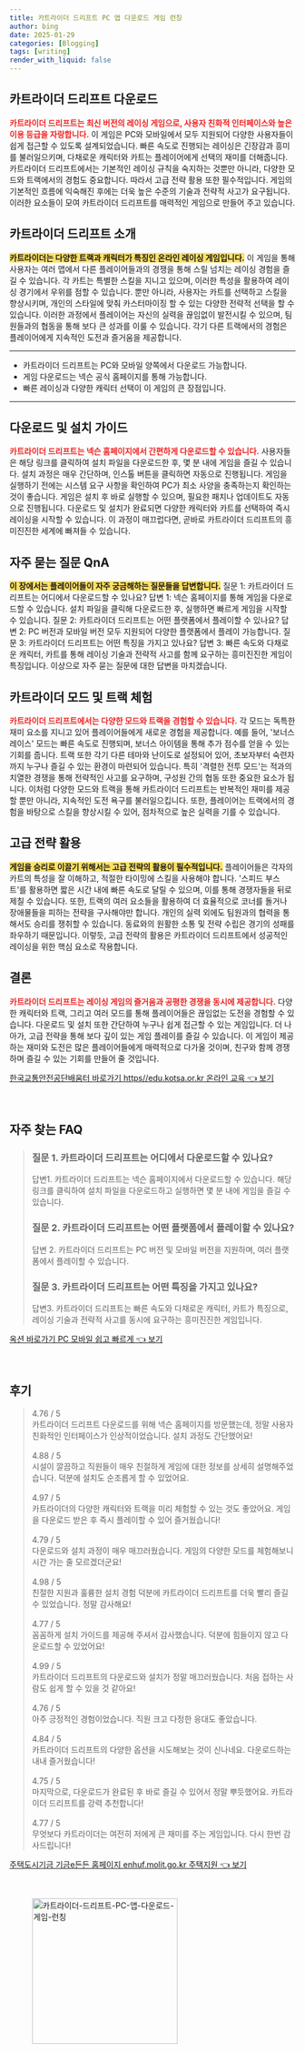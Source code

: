 ```yaml
---
title: 카트라이더 드리프트 PC 앱 다운로드 게임 런칭
author: bing
date: 2025-01-29
categories: [Blogging]
tags: [writing]
render_with_liquid: false
---
```



<h2 id='카트라이더_드리프트_다운로드'>카트라이더 드리프트 다운로드</h2>

<p><b><span style="color: #ee2323;">카트라이더 드리프트는 최신 버전의 레이싱 게임으로, 사용자 친화적 인터페이스와 높은 이용 등급을 자랑합니다.</span></b> 이 게임은 PC와 모바일에서 모두 지원되어 다양한 사용자들이 쉽게 접근할 수 있도록 설계되었습니다. 빠른 속도로 진행되는 레이싱은 긴장감과 흥미를 불러일으키며, 다채로운 캐릭터와 카트는 플레이어에게 선택의 재미를 더해줍니다. 카트라이더 드리프트에서는 기본적인 레이싱 규칙을 숙지하는 것뿐만 아니라, 다양한 모드와 트랙에서의 경험도 중요합니다. 따라서 고급 전략 활용 또한 필수적입니다. 게임의 기본적인 흐름에 익숙해진 후에는 더욱 높은 수준의 기술과 전략적 사고가 요구됩니다. 이러한 요소들이 모여 카트라이더 드리프트를 매력적인 게임으로 만들어 주고 있습니다.</p>

<h2 id='카트라이더_드리프트_소개'>카트라이더 드리프트 소개</h2>

<p><b><span style="background-color: #ffe066;">카트라이더는 다양한 트랙과 캐릭터가 특징인 온라인 레이싱 게임입니다.</span></b> 이 게임을 통해 사용자는 여러 맵에서 다른 플레이어들과의 경쟁을 통해 스릴 넘치는 레이싱 경험을 즐길 수 있습니다. 각 카트는 특별한 스킬을 지니고 있으며, 이러한 특성을 활용하여 레이싱 경기에서 우위를 점할 수 있습니다. 뿐만 아니라, 사용자는 카트를 선택하고 스킬을 향상시키며, 개인의 스타일에 맞춰 카스터마이징 할 수 있는 다양한 전략적 선택을 할 수 있습니다. 이러한 과정에서 플레이어는 자신의 실력을 끊임없이 발전시킬 수 있으며, 팀원들과의 협동을 통해 보다 큰 성과를 이룰 수 있습니다. 각기 다른 트랙에서의 경험은 플레이어에게 지속적인 도전과 즐거움을 제공합니다.</p>

<hr />

<ul>
    <li>카트라이더 드리프트는 PC와 모바일 양쪽에서 다운로드 가능합니다.</li>
    <li>게임 다운로드는 넥슨 공식 홈페이지를 통해 가능합니다.</li>
    <li>빠른 레이싱과 다양한 캐릭터 선택이 이 게임의 큰 장점입니다.</li>
</ul>

<hr />

<h2 id='다운로드_및_설치_가이드'>다운로드 및 설치 가이드</h2>

<p><b><span style="color: #ee2323;">카트라이더 드리프트는 넥슨 홈페이지에서 간편하게 다운로드할 수 있습니다.</span></b> 사용자들은 해당 링크를 클릭하여 설치 파일을 다운로드한 후, 몇 분 내에 게임을 즐길 수 있습니다. 설치 과정은 매우 간단하며, 인스톨 버튼을 클릭하면 자동으로 진행됩니다. 게임을 실행하기 전에는 시스템 요구 사항을 확인하여 PC가 최소 사양을 충족하는지 확인하는 것이 좋습니다. 게임은 설치 후 바로 실행할 수 있으며, 필요한 패치나 업데이트도 자동으로 진행됩니다. 다운로드 및 설치가 완료되면 다양한 캐릭터와 카트를 선택하여 즉시 레이싱을 시작할 수 있습니다. 이 과정이 매끄럽다면, 곧바로 카트라이더 드리프트의 흥미진진한 세계에 빠져들 수 있습니다.</p>

<h2 id='자주_묻는_질문_QA'>자주 묻는 질문 QnA</h2>

<p><b><span style="background-color: #ffe066;">이 장에서는 플레이어들이 자주 궁금해하는 질문들을 답변합니다.</span></b> 질문 1: 카트라이더 드리프트는 어디에서 다운로드할 수 있나요? 답변 1: 넥슨 홈페이지를 통해 게임을 다운로드할 수 있습니다. 설치 파일을 클릭해 다운로드한 후, 실행하면 빠르게 게임을 시작할 수 있습니다. 질문 2: 카트라이더 드리프트는 어떤 플랫폼에서 플레이할 수 있나요? 답변 2: PC 버전과 모바일 버전 모두 지원되어 다양한 플랫폼에서 플레이 가능합니다. 질문 3: 카트라이더 드리프트는 어떤 특징을 가지고 있나요? 답변 3: 빠른 속도와 다채로운 캐릭터, 카트를 통해 레이싱 기술과 전략적 사고를 함께 요구하는 흥미진진한 게임이 특징입니다. 이상으로 자주 묻는 질문에 대한 답변을 마치겠습니다.</p>

<h2 id='카트라이더_모드 및_트랙_체험'>카트라이더 모드 및 트랙 체험</h2>

<p><b><span style="color: #ee2323;">카트라이더 드리프트에서는 다양한 모드와 트랙을 경험할 수 있습니다.</span></b> 각 모드는 독특한 재미 요소를 지니고 있어 플레이어들에게 새로운 경험을 제공합니다. 예를 들어, '보너스 레이스' 모드는 빠른 속도로 진행되며, 보너스 아이템을 통해 추가 점수를 얻을 수 있는 기회를 줍니다. 트랙 또한 각기 다른 테마와 난이도로 설정되어 있어, 초보자부터 숙련자까지 누구나 즐길 수 있는 환경이 마련되어 있습니다. 특히 '격렬한 전투 모드'는 적과의 치열한 경쟁을 통해 전략적인 사고를 요구하며, 구성원 간의 협동 또한 중요한 요소가 됩니다. 이처럼 다양한 모드와 트랙을 통해 카트라이더 드리프트는 반복적인 재미를 제공할 뿐만 아니라, 지속적인 도전 욕구를 불러일으킵니다. 또한, 플레이어는 트랙에서의 경험을 바탕으로 스킬을 향상시킬 수 있어, 점차적으로 높은 실력을 기를 수 있습니다.</p>

<h2 id='고급_전략_활용'>고급 전략 활용</h2>

<p><b><span style="background-color: #ffe066;">게임을 승리로 이끌기 위해서는 고급 전략의 활용이 필수적입니다.</span></b> 플레이어들은 각자의 카트의 특성을 잘 이해하고, 적절한 타이밍에 스킬을 사용해야 합니다. '스피드 부스트'를 활용하면 짧은 시간 내에 빠른 속도로 달릴 수 있으며, 이를 통해 경쟁자들을 뒤로 제칠 수 있습니다. 또한, 트랙의 여러 요소들을 활용하여 더 효율적으로 코너를 돌거나 장애물들을 피하는 전략을 구사해야만 합니다. 개인의 실력 외에도 팀원과의 협력을 통해서도 승리를 쟁취할 수 있습니다. 동료와의 원활한 소통 및 전략 수립은 경기의 성패를 좌우하기 때문입니다. 이렇듯, 고급 전략의 활용은 카트라이더 드리프트에서 성공적인 레이싱을 위한 핵심 요소로 작용합니다.</p>

<h2 id='결론'>결론</h2>

<p><b><span style="color: #ee2323;">카트라이더 드리프트는 레이싱 게임의 즐거움과 공평한 경쟁을 동시에 제공합니다.</span></b> 다양한 캐릭터와 트랙, 그리고 여러 모드를 통해 플레이어들은 끊임없는 도전을 경험할 수 있습니다. 다운로드 및 설치 또한 간단하여 누구나 쉽게 접근할 수 있는 게임입니다. 더 나아가, 고급 전략을 통해 보다 깊이 있는 게임 플레이를 즐길 수 있습니다. 이 게임이 제공하는 재미와 도전은 많은 플레이어들에게 매력적으로 다가올 것이며, 친구와 함께 경쟁하며 즐길 수 있는 기회를 만들어 줄 것입니다.</p>


<p><a class="click-button" title="한국교통안전공단배움터 바로가기 https//edu.kotsa.or.kr 온라인 교육" href="https://yellowplanner.github.io/posts/%ED%95%9C%EA%B5%AD%EA%B5%90%ED%86%B5%EC%95%88%EC%A0%84%EA%B3%B5%EB%8B%A8%EB%B0%B0%EC%9B%80%ED%84%B0-%EB%B0%94%EB%A1%9C%EA%B0%80%EA%B8%B0-httpsedu.kotsa.or.kr-%EC%98%A8%EB%9D%BC%EC%9D%B8-%EA%B5%90%EC%9C%A1/" rel="dofollow">한국교통안전공단배움터 바로가기 https//edu.kotsa.or.kr 온라인 교육 👈 보기</a></p><br>
<h2 id='자주_찾는_FAQ'>자주 찾는 FAQ</h2>
<div itemscope="" itemtype="https://schema.org/FAQPage"> 
<blockquote> 
<div itemscope="" itemprop="mainEntity" itemtype="https://schema.org/Question"> 
<h3 itemprop="name">질문 1. 카트라이더 드리프트는 어디에서 다운로드할 수 있나요?</h3> 
<div itemscope="" itemprop="acceptedAnswer" itemtype="https://schema.org/Answer"> 
<span itemprop="text"> 
<p>답변1. 카트라이더 드리프트는 넥슨 홈페이지에서 다운로드할 수 있습니다. 해당 링크를 클릭하여 설치 파일을 다운로드하고 실행하면 몇 분 내에 게임을 즐길 수 있습니다.</p> 
</span> 
</div> 
</div> 
<div itemscope="" itemprop="mainEntity" itemtype="https://schema.org/Question"> 
<h3 itemprop="name">질문 2. 카트라이더 드리프트는 어떤 플랫폼에서 플레이할 수 있나요?</h3> 
<div itemscope="" itemprop="acceptedAnswer" itemtype="https://schema.org/Answer"> 
<span itemprop="text"> 
<p>답변 2. 카트라이더 드리프트는 PC 버전 및 모바일 버전을 지원하며, 여러 플랫폼에서 플레이할 수 있습니다.</p> 
</span> 
</div> 
</div> 
<div itemscope="" itemprop="mainEntity" itemtype="https://schema.org/Question"> 
<h3 itemprop="name">질문 3. 카트라이더 드리프트는 어떤 특징을 가지고 있나요?</h3> 
<div itemscope="" itemprop="acceptedAnswer" itemtype="https://schema.org/Answer"> 
<span itemprop="text"> 
<p>답변3. 카트라이더 드리프트는 빠른 속도와 다채로운 캐릭터, 카트가 특징으로, 레이싱 기술과 전략적 사고를 동시에 요구하는 흥미진진한 게임입니다.</p> 
</span> 
</div> 
</div> 
</blockquote> 
</div>
<p><a class="click-button" title="옥션 바로가기 PC 모바일 쉽고 빠르게" href="https://yellowplanner.github.io/posts/%EC%98%A5%EC%85%98-%EB%B0%94%EB%A1%9C%EA%B0%80%EA%B8%B0-PC-%EB%AA%A8%EB%B0%94%EC%9D%BC-%EC%89%BD%EA%B3%A0-%EB%B9%A0%EB%A5%B4%EA%B2%8C/" rel="dofollow">옥션 바로가기 PC 모바일 쉽고 빠르게 👈 보기</a></p><br>
<h2 id='후기'>후기</h2>
<div itemscope itemtype="https://schema.org/Product">
  <blockquote>
  <div itemprop="review" itemscope itemtype="https://schema.org/Review">
      <div itemprop="reviewRating" itemscope itemtype="https://schema.org/Rating"> <span itemprop="ratingValue">4.76</span> / <span itemprop="bestRating">5</span> </div>
      <span itemprop="reviewBody">카트라이더 드리프트 다운로드를 위해 넥슨 홈페이지를 방문했는데, 정말 사용자 친화적인 인터페이스가 인상적이었습니다. 설치 과정도 간단했어요!</span>
  </div>
  <br>
  <div itemprop="review" itemscope itemtype="https://schema.org/Review">
      <div itemprop="reviewRating" itemscope itemtype="https://schema.org/Rating"> <span itemprop="ratingValue">4.88</span> / <span itemprop="bestRating">5</span> </div>
      <span itemprop="reviewBody">시설이 깔끔하고 직원들이 매우 친절하게 게임에 대한 정보를 상세히 설명해주었습니다. 덕분에 설치도 순조롭게 할 수 있었어요.</span>
  </div>
  <br>
  <div itemprop="review" itemscope itemtype="https://schema.org/Review">
      <div itemprop="reviewRating" itemscope itemtype="https://schema.org/Rating"> <span itemprop="ratingValue">4.97</span> / <span itemprop="bestRating">5</span> </div>
      <span itemprop="reviewBody">카트라이더의 다양한 캐릭터와 트랙을 미리 체험할 수 있는 것도 좋았어요. 게임을 다운로드 받은 후 즉시 플레이할 수 있어 즐거웠습니다!</span>
  </div>
  <br>
  <div itemprop="review" itemscope itemtype="https://schema.org/Review">
      <div itemprop="reviewRating" itemscope itemtype="https://schema.org/Rating"> <span itemprop="ratingValue">4.79</span> / <span itemprop="bestRating">5</span> </div>
      <span itemprop="reviewBody">다운로드와 설치 과정이 매우 매끄러웠습니다. 게임의 다양한 모드를 체험해보니 시간 가는 줄 모르겠더군요!</span>
  </div>
  <br>
  <div itemprop="review" itemscope itemtype="https://schema.org/Review">
      <div itemprop="reviewRating" itemscope itemtype="https://schema.org/Rating"> <span itemprop="ratingValue">4.98</span> / <span itemprop="bestRating">5</span> </div>
      <span itemprop="reviewBody">친절한 지원과 훌륭한 설치 경험 덕분에 카트라이더 드리프트를 더욱 빨리 즐길 수 있었습니다. 정말 감사해요!</span>
  </div>
  <br>
  <div itemprop="review" itemscope itemtype="https://schema.org/Review">
      <div itemprop="reviewRating" itemscope itemtype="https://schema.org/Rating"> <span itemprop="ratingValue">4.77</span> / <span itemprop="bestRating">5</span> </div>
      <span itemprop="reviewBody">꼼꼼하게 설치 가이드를 제공해 주셔서 감사했습니다. 덕분에 힘들이지 않고 다운로드할 수 있었어요!</span>
  </div>
  <br>
  <div itemprop="review" itemscope itemtype="https://schema.org/Review">
      <div itemprop="reviewRating" itemscope itemtype="https://schema.org/Rating"> <span itemprop="ratingValue">4.99</span> / <span itemprop="bestRating">5</span> </div>
      <span itemprop="reviewBody">카트라이더 드리프트의 다운로드와 설치가 정말 매끄러웠습니다. 처음 접하는 사람도 쉽게 할 수 있을 것 같아요!</span>
  </div>
  <br>
  <div itemprop="review" itemscope itemtype="https://schema.org/Review">
      <div itemprop="reviewRating" itemscope itemtype="https://schema.org/Rating"> <span itemprop="ratingValue">4.76</span> / <span itemprop="bestRating">5</span> </div>
      <span itemprop="reviewBody">아주 긍정적인 경험이었습니다. 직원 크고 다정한 응대도 좋았습니다.</span>
  </div>
  <br>
  <div itemprop="review" itemscope itemtype="https://schema.org/Review">
      <div itemprop="reviewRating" itemscope itemtype="https://schema.org/Rating"> <span itemprop="ratingValue">4.84</span> / <span itemprop="bestRating">5</span> </div>
      <span itemprop="reviewBody">카트라이더 드리프트의 다양한 옵션을 시도해보는 것이 신나네요. 다운로드하는 내내 즐거웠습니다!</span>
  </div>
  <br>
  <div itemprop="review" itemscope itemtype="https://schema.org/Review">
      <div itemprop="reviewRating" itemscope itemtype="https://schema.org/Rating"> <span itemprop="ratingValue">4.75</span> / <span itemprop="bestRating">5</span> </div>
      <span itemprop="reviewBody">마지막으로, 다운로드가 완료된 후 바로 즐길 수 있어서 정말 뿌듯했어요. 카트라이더 드리프트를 강력 추천합니다!</span>
  </div>
  <br>
  <div itemprop="review" itemscope itemtype="https://schema.org/Review">
      <div itemprop="reviewRating" itemscope itemtype="https://schema.org/Rating"> <span itemprop="ratingValue">4.77</span> / <span itemprop="bestRating">5</span> </div>
      <span itemprop="reviewBody">무엇보다 카트라이더는 여전히 저에게 큰 재미를 주는 게임입니다. 다시 한번 감사드립니다!</span>
  </div>
  </blockquote>
</div>
<p><a class="click-button" title="주택도시기금 기금e든든 홈페이지 enhuf.molit.go.kr 주택지원" href="https://yellowplanner.github.io/posts/%EC%A3%BC%ED%83%9D%EB%8F%84%EC%8B%9C%EA%B8%B0%EA%B8%88-%EA%B8%B0%EA%B8%88e%EB%93%A0%EB%93%A0-%ED%99%88%ED%8E%98%EC%9D%B4%EC%A7%80-enhuf.molit.go.kr-%EC%A3%BC%ED%83%9D%EC%A7%80%EC%9B%90/" rel="dofollow">주택도시기금 기금e든든 홈페이지 enhuf.molit.go.kr 주택지원 👈 보기</a></p><br>
<figure class="image"><img src="https://yellowplanner.github.io/assets/img/thumbnail/카트라이더-드리프트-PC-앱-다운로드-게임-런칭.webp" alt="카트라이더-드리프트-PC-앱-다운로드-게임-런칭" width="256" height="256"></figure>